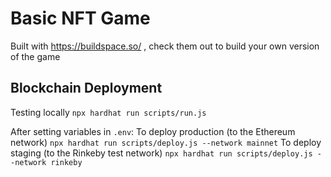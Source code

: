 # Basic NFT Game

Built with https://buildspace.so/ , check them out to build your own version of the game



## Blockchain Deployment

Testing locally `npx hardhat run scripts/run.js` 

After setting variables in `.env`:
To deploy production (to the Ethereum network) `npx hardhat run scripts/deploy.js --network mainnet`
To deploy staging (to the Rinkeby test network) `npx hardhat run scripts/deploy.js --network rinkeby`

